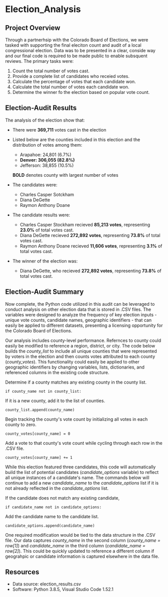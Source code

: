 # Election_Analysis

## Project Overview
Through a partnerhsip with the Colorado Board of Elections, we were tasked with supporting the final eleciton count and audit of a local congressional election.  Data was to be presented in a clear, conside way and our final code is required to be made public to enable subsquent reviews.  The primary tasks were:
1. Count the total number of votes cast.
2. Provide a complete list of candidates who receied votes.
3. Calculate the percentage of votes that each candidate won.
4. Calculate the total number of votes each candidate won.
5. Determine the winner fo the election based on popular vote count. 


## Election-Audit Results
The analysis of the election show that:
- There were **369,711** votes cast in the election

- Listed below are the counties included in this election and the distribution of votes among them:
  - Arapahoe: 24,801 (6.7%)
  - **Denver: 306,055 (82.8%)**
  - Jefferson: 38,855 (10.5%)
  
  **BOLD** denotes county with largest number of votes
  
- The candidates were:
  - Charles Casper Sotckham
  - Diana DeGette
  - Raymon Anthony Doane
- The candidate results were:
  - Charles Casper Stockham recieved **85,213 votes**, representing **23.0%** of total votes cast. 
  - Diana DeGette recieved **272,892 votes**, representing **73.8%** of total votes cast.
  - Raymon Anthony Doane recieved **11,606 votes**, representing **3.1%** of total votes cast.
- The winner of the election was:
  - Diana DeGette, who recieved **272,892 votes**, representing **73.8%** of total votes cast.

## Election-Audit Summary
Now complete, the Python code utilized in this audit can be leveraged to conduct analysis on other election data that is stored in .CSV files.  The variables were designed to analyze the frequency of key election inputs - unique vote counts, candidate names, geographic identifiers - that can easily be applied to different datasets, presenting a licensing opportunity for the Colorado Board of Elections.

Our analysis includes county-level performance.  Refernces to county could easily be modified to reference a region, district, or city. The code below builds the *county_list* to include all unique counties that were represented by voters in the election and then counts votes attributed to each county (*county_votes*).  This functionality could easily be applied to other geographic identifiers by changing variables, lists, dictionaries, and referenced columns in the existing code structure.

Determine if a county matches any existing county in the county list.
  
```if county_name not in county_list:```

If it is a new county, add it to the list of counties.
  
```county_list.append(county_name)```
  
Begin tracking the county's vote count by initializing all votes in each county to zero.
    
```county_votes[county_name] = 0```
    
Add a vote to that county's vote count while cycling through each row in the .CSV file.
  
```county_votes[county_name] += 1```

While this election featured three candidates, this code will automatically build the list of potential candidates (*candidate_options* variable) to reflect all unique instances of a candidate's name.  The commands below will continue to add a new *candidate_name* to the *candidate_options* list if it is not already  reflected in the *candidate_options* list.  

  
If the candidate does not match any existing candidate,
  
```if candidate_name not in candidate_options:```
  
Add the candidate name to the candidate list.
      
```candidate_options.append(candidate_name)```

One required modification would be tied to the data structure in the .CSV file. Our data captures *county_name* in the second column (*county_name = row[1]*) and *candidate_name* in the third column (*candidate_name = row[2]*). This could be quickly updated to reference a different column if geograhpic or candidate information is captured elsewhere in the data file.

## Resources
- Data source: election_results.csv
- Software: Python 3.8.5, Visual Studio Code 1.52.1
